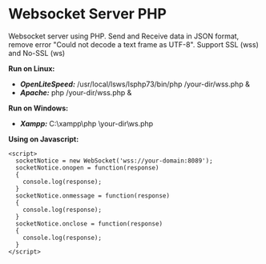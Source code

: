 <h1>Websocket Server PHP</h1>
Websocket server using PHP. Send and Receive data in JSON format, remove error "Could not decode a text frame as UTF-8". Support SSL (wss) and No-SSL (ws)

**Run on Linux:**
  - _**OpenLiteSpeed:**_ /usr/local/lsws/lsphp73/bin/php /your-dir/wss.php &
  - _**Apache:**_ php /your-dir/wss.php &

**Run on Windows:**
  - _**Xampp:**_ C:\xampp\php \your-dir\ws.php

**Using on Javascript:**

```
<script>
  socketNotice = new WebSocket('wss://your-domain:8089');
  socketNotice.onopen = function(response)
  {
    console.log(response);
  }
  socketNotice.onmessage = function(response)
  { 
    console.log(response);
  }
  socketNotice.onclose = function(response)
  { 
    console.log(response);
  }
</script>
